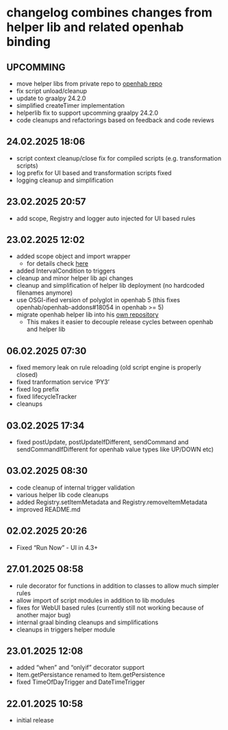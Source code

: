 # changelog combines changes from helper lib and related openhab binding

## UPCOMMING

* move helper libs from private repo to [openhab repo](https://github.com/openhab/openhab-python)
* fix script unload/cleanup
* update to graalpy 24.2.0
* simplified createTimer implementation
* helperlib fix to support upcomming graalpy 24.2.0
* code cleanups and refactorings based on feedback and code reviews

## 24.02.2025 18:06

* script context cleanup/close fix for compiled scripts (e.g. transformation scripts)
* log prefix for UI based and transformation scripts fixed
* logging cleanup and simplification

## 23.02.2025 20:57

* add scope, Registry and logger auto injected for UI based rules

## 23.02.2025 12:02

* added scope object and import wrapper
  * for details check [here](https://github.com/HolgerHees/openhab-python/tree/main?tab=readme-ov-file#module-scope)
* added IntervalCondition to triggers
* cleanup and minor helper lib api changes
* cleanup and simplification of helper lib deployment (no hardcoded filenames anymore)
* use OSGI-ified version of polyglot in openhab 5 (this fixes openhab/openhab-addons#18054 in openhab >= 5)
* migrate openhab helper lib into his [own repository](https://github.com/HolgerHees/openhab-python)
  * This makes it easier to decouple release cycles between openhab and helper lib

## 06.02.2025 07:30

* fixed memory leak on rule reloading (old script engine is properly closed)
* fixed tranformation service ‘PY3’
* fixed log prefix
* fixed lifecycleTracker
* cleanups

## 03.02.2025 17:34

* fixed postUpdate, postUpdateIfDifferent, sendCommand and sendCommandIfDifferent for openhab value types like UP/DOWN etc)

## 03.02.2025 08:30

* code cleanup of internal trigger validation
* various helper lib code cleanups
* added Registry.setItemMetadata and Registry.removeItemMetadata
* improved README.md

## 02.02.2025 20:26

* Fixed “Run Now” - UI in 4.3+

## 27.01.2025 08:58

* rule decorator for functions in addition to classes to allow much simpler rules
* allow import of script modules in addition to lib modules
* fixes for WebUI based rules (currently still not working because of another major bug)
* internal graal binding cleanups and simplifications
* cleanups in triggers helper module

## 23.01.2025 12:08

* added “when” and “onlyif” decorator support
* Item.getPersistance renamed to Item.getPersistence
* fixed TimeOfDayTrigger and DateTimeTrigger

## 22.01.2025 10:58

* initial release
